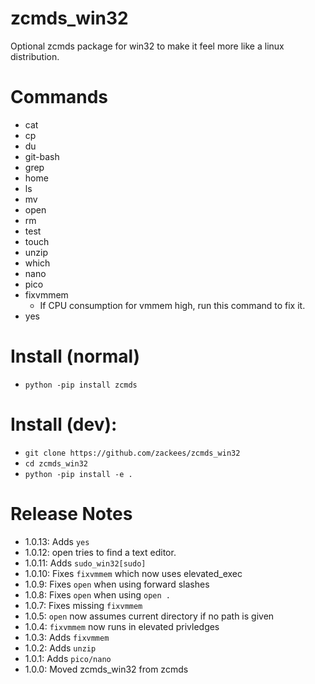# zcmds_win32

Optional zcmds package for win32 to make it feel more like a linux distribution.

# Commands

  * cat
  * cp
  * du
  * git-bash
  * grep
  * home
  * ls
  * mv
  * open
  * rm
  * test
  * touch
  * unzip
  * which
  * nano
  * pico
  * fixvmmem
    * If CPU consumption for vmmem high, run this command to fix it.
  * yes


# Install (normal)
  * `python -pip install zcmds`


# Install (dev):

  * `git clone https://github.com/zackees/zcmds_win32`
  * `cd zcmds_win32`
  * `python -pip install -e .`


# Release Notes
  * 1.0.13: Adds `yes`
  * 1.0.12: open tries to find a text editor.
  * 1.0.11: Adds `sudo_win32[sudo]`
  * 1.0.10: Fixes `fixvmmem` which now uses elevated_exec
  * 1.0.9: Fixes `open` when using forward slashes
  * 1.0.8: Fixes `open` when using `open .`
  * 1.0.7: Fixes missing `fixvmmem`
  * 1.0.5: `open` now assumes current directory if no path is given
  * 1.0.4: `fixvmmem` now runs in elevated privledges
  * 1.0.3: Adds `fixvmmem`
  * 1.0.2: Adds `unzip`
  * 1.0.1: Adds `pico/nano`
  * 1.0.0: Moved zcmds_win32 from zcmds
